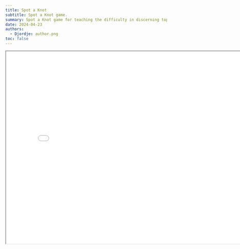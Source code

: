 ```yaml
---
title: Spot a Knot
subtitle: Spot a Knot game.
summary: Spot a Knot game for teaching the difficulty in discerning topological objects (specifically knots) from one another for the general public.
date: 2024-04-23
authors:
  - Djordje: author.png
toc: false
---
```


<iframe src="/spotaKnotGame.html" width="800" height="600"></iframe>

